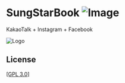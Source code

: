 # SungStarBook ![Image](https://img.shields.io/badge/SungBin-StarBook-ff69f4.svg)
KakaoTalk + Instagram + Facebook

![Logo](https://raw.githubusercontent.com/sungbin5304/SungStarBook/master/SungStarBook.png)

## License
[[GPL 3.0]](https://github.com/sungbin5304/SungStarBook/blob/master/LICENSE)
